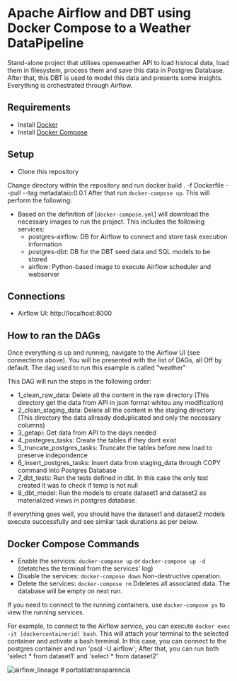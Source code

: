 # Apache Airflow and DBT using Docker Compose to a Weather DataPipeline
Stand-alone project that utilises openweather API to load histocal data, load them in filesystem, process them and save this data in Postgres Database. After that, this DBT is used to model this data and presents some insights. Everything is orchestrated through Airflow.


## Requirements 
* Install [Docker](https://www.docker.com/products/docker-desktop)
* Install [Docker Compose](https://docs.docker.com/compose/install/)

## Setup 
* Clone this repository

Change directory within the repository and run 
docker build . -f Dockerfile --pull --tag metadataio:0.0.1
After that run `docker-compose up`. This will perform the following:
* Based on the definition of [`docker-compose.yml`] will download the necessary images to run the project. This includes the following services:
  * postgres-airflow: DB for Airflow to connect and store task execution information
  * postgres-dbt: DB for the DBT seed data and SQL models to be stored
  * airflow: Python-based image to execute Airflow scheduler and webserver

## Connections
* Airflow UI: http://localhost:8000

## How to ran the DAGs
Once everything is up and running, navigate to the Airflow UI (see connections above). You will be presented with the list of DAGs, all Off by default.
The dag used to run this example is called "weather"

This DAG will run the steps in the following order: 
- 1_clean_raw_data: Delete all the content in the raw directory (This directory get the data from API in json format whitou any modification)
- 2_clean_staging_data: Delete all the content in the staging directory (This directory the data allready deduplicated and only the necessary columns)
- 3_getapi: Get data from API to the days needed
- 4_postegres_tasks: Create the tables if they dont exist
- 5_truncate_postgres_tasks: Truncate the tables before new load to preserve indepondence
- 6_insert_postgres_tasks: Insert data from staging_data through COPY command into Postgres Database
- 7_dbt_tests: Run the tests defined in dbt. In this case the only test created it was to check if temp is not null 
- 8_dbt_model: Run the models to create dataset1 and dataset2 as materialized views in postgres database.


If everything goes well, you should have the dataset1 and dataset2 models execute successfully and see similar task durations as per below.

## Docker Compose Commands
* Enable the services: `docker-compose up` or `docker-compose up -d` (detatches the terminal from the services' log)
* Disable the services: `docker-compose down` Non-destructive operation.
* Delete the services: `docker-compose rm` Ddeletes all associated data. The database will be empty on next run.

If you need to connect to the running containers, use `docker-compose ps` to view the running services.

For example, to connect to the Airflow service, you can execute `docker exec -it [dockercontainerid] bash`. This will attach your terminal to the selected container and activate a bash terminal.
In this case, you can connect to the postgres container and run 'psql -U airflow'; After that, you can run both 'select * from dataset1' and 'select * from dataset2'


![airflow_lineage](https://user-images.githubusercontent.com/25934101/184164570-7bddb413-a3c5-4e49-96dd-9ca1bb9b60ff.PNG)
#   p o r t a l d a t r a n s p a r e n c i a  
 